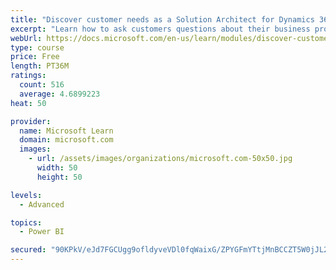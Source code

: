 ```yaml
---
title: "Discover customer needs as a Solution Architect for Dynamics 365 and Power Platform"
excerpt: "Learn how to ask customers questions about their business processes and feature requirements to create a viable solution."
webUrl: https://docs.microsoft.com/en-us/learn/modules/discover-customer-needs/
type: course
price: Free
length: PT36M
ratings:
  count: 516
  average: 4.6899223
heat: 50

provider:
  name: Microsoft Learn
  domain: microsoft.com
  images:
    - url: /assets/images/organizations/microsoft.com-50x50.jpg
      width: 50
      height: 50

levels:
  - Advanced

topics:
  - Power BI

secured: "90KPkV/eJd7FGCUgg9ofldyveVDl0fqWaixG/ZPYGFmYTtjMnBCCZT5W0jJL287YGhKJKrweiBnmyz3AwJVlPWUdkUSAMnBT7QcPKANxJTa5KytXC+7kxZs29R/rkzp8DJ0TuRHBaNkWI8gzhX9W5JA+vJ0JcDedw5aR1Hi3HO7XX27UYqKbyUeTm83btl3T1hwqlbOaTEIIWre6SnaTAYRtJ1nOwuILcZQ/rjkWLawF0t53B16D57xzrtat/z1nVOghj7WAGGZTvH3SC5eb66qRkvsveXZnlGfOnzWq/BNSEyfTMjiF0mKSDRlkH1l09FkyUKNUspfaQkUynLtnhPqjYzAAHW1AqiX+UTSzW7dzPD/fG7w/ZeaJOg1MQBp2Qj/tTWDF1j4m3l7aXyOZb2pLZbRAftcyQ9hfWUDkRRE=;DeXmky611NPMn+WcqvBJxQ=="
---
```


